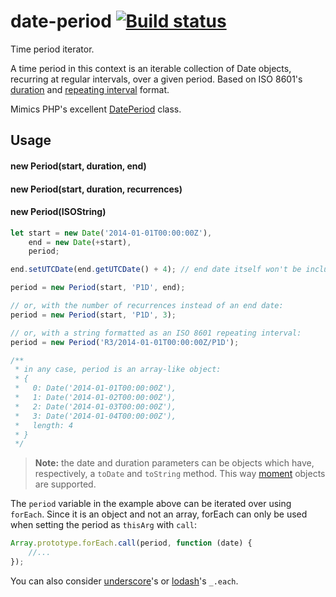 date-period [![Build status](https://api.travis-ci.org/smhg/date-period.png)](https://travis-ci.org/smhg/date-period)
======
Time period iterator.

A time period in this context is an iterable collection of Date objects, recurring at regular intervals, over a given period. Based on ISO 8601's [duration](https://en.wikipedia.org/wiki/ISO_8601#Durations) and [repeating interval](https://en.wikipedia.org/wiki/ISO_8601#Repeating_intervals) format.

Mimics PHP's excellent [DatePeriod](http://www.php.net/manual/en/class.dateperiod.php) class.

## Usage
#### new Period(start, duration, end)
#### new Period(start, duration, recurrences)
#### new Period(ISOString)
```javascript
let start = new Date('2014-01-01T00:00:00Z'),
	end = new Date(+start),
	period;

end.setUTCDate(end.getUTCDate() + 4); // end date itself won't be included 

period = new Period(start, 'P1D', end);

// or, with the number of recurrences instead of an end date:
period = new Period(start, 'P1D', 3);

// or, with a string formatted as an ISO 8601 repeating interval:
period = new Period('R3/2014-01-01T00:00:00Z/P1D');

/**
 * in any case, period is an array-like object:
 * {
 *   0: Date('2014-01-01T00:00:00Z'),
 *   1: Date('2014-01-02T00:00:00Z'),
 *   2: Date('2014-01-03T00:00:00Z'),
 *   3: Date('2014-01-04T00:00:00Z'),
 *   length: 4
 * }
 */
```
> **Note:** the date and duration parameters can be objects which have, respectively, a `toDate` and `toString` method. This way [moment](http://momentjs.com) objects are supported.

The `period` variable in the example above can be iterated over using `forEach`.
Since it is an object and not an array, forEach can only be used when setting the period as `thisArg` with `call`:
```javascript
Array.prototype.forEach.call(period, function (date) {
	//...
});
```
You can also consider [underscore](http://underscorejs.org)'s or [lodash](http://lodash.com)'s `_.each`.
